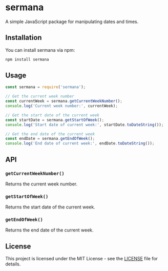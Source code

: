 # sermana

A simple JavaScript package for manipulating dates and times.

## Installation

You can install sermana via npm:

```bash
npm install sermana
```

## Usage

```javascript
const sermana = require('sermana');

// Get the current week number
const currentWeek = sermana.getCurrentWeekNumber();
console.log('Current week number:', currentWeek);

// Get the start date of the current week
const startDate = sermana.getStartOfWeek();
console.log('Start date of current week:', startDate.toDateString());

// Get the end date of the current week
const endDate = sermana.getEndOfWeek();
console.log('End date of current week:', endDate.toDateString());
```

## API

### `getCurrentWeekNumber()`

Returns the current week number.

### `getStartOfWeek()`

Returns the start date of the current week.

### `getEndOfWeek()`

Returns the end date of the current week.

## License

This project is licensed under the MIT License - see the [LICENSE](LICENSE) file for details.

